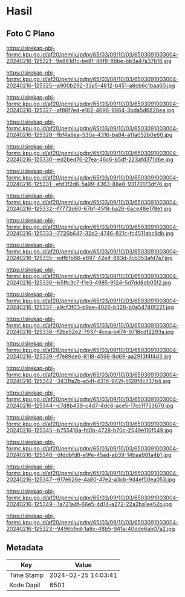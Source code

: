 # Hasil

## Foto C Plano

https://sirekap-obj-formc.kpu.go.id/af20/pemilu/pdpr/65/03/09/10/03/6503091003004-20240216-125321--9e861d1c-be81-46f8-86be-bb3a47a37b18.jpg

https://sirekap-obj-formc.kpu.go.id/af20/pemilu/pdpr/65/03/09/10/03/6503091003004-20240216-125325--a900b292-33a5-4812-b451-a8cb6c1baa60.jpg

https://sirekap-obj-formc.kpu.go.id/af20/pemilu/pdpr/65/03/09/10/03/6503091003004-20240216-125327--af86f7ed-e182-4696-9864-3bda5d6828ea.jpg

https://sirekap-obj-formc.kpu.go.id/af20/pemilu/pdpr/65/03/09/10/03/6503091003004-20240216-125328--fbf4a6ea-530a-4316-ba84-a11a052b0e60.jpg

https://sirekap-obj-formc.kpu.go.id/af20/pemilu/pdpr/65/03/09/10/03/6503091003004-20240216-125330--ed2bed76-27ea-46c6-b5df-223afd371d6e.jpg

https://sirekap-obj-formc.kpu.go.id/af20/pemilu/pdpr/65/03/09/10/03/6503091003004-20240216-125331--efd3f2d6-5a99-4363-88e8-93170173df76.jpg

https://sirekap-obj-formc.kpu.go.id/af20/pemilu/pdpr/65/03/09/10/03/6503091003004-20240216-125332--f7772d60-67bf-45f8-ba26-6ace48e178e1.jpg

https://sirekap-obj-formc.kpu.go.id/af20/pemilu/pdpr/65/03/09/10/03/6503091003004-20240216-125333--7726b647-32d2-4746-821c-fc4511abc8db.jpg

https://sirekap-obj-formc.kpu.go.id/af20/pemilu/pdpr/65/03/09/10/03/6503091003004-20240216-125335--edfb1b66-e897-42e4-863d-7cb353afd7a7.jpg

https://sirekap-obj-formc.kpu.go.id/af20/pemilu/pdpr/65/03/09/10/03/6503091003004-20240216-125336--b5ffc3c7-f1e3-4985-9124-5d7dd8db05f2.jpg

https://sirekap-obj-formc.kpu.go.id/af20/pemilu/pdpr/65/03/09/10/03/6503091003004-20240216-125337--a9cf3f03-b9ae-4026-b328-b0a54746f221.jpg

https://sirekap-obj-formc.kpu.go.id/af20/pemilu/pdpr/65/03/09/10/03/6503091003004-20240216-125338--f2be52e2-7937-4cca-b474-9718cdf2293a.jpg

https://sirekap-obj-formc.kpu.go.id/af20/pemilu/pdpr/65/03/09/10/03/6503091003004-20240216-125339--f7e89de6-8118-4598-8d69-aa2913f4f4d3.jpg

https://sirekap-obj-formc.kpu.go.id/af20/pemilu/pdpr/65/03/09/10/03/6503091003004-20240216-125342--3431fa2b-a54f-4316-942f-5128f8c737b4.jpg

https://sirekap-obj-formc.kpu.go.id/af20/pemilu/pdpr/65/03/09/10/03/6503091003004-20240216-125344--c7d8b439-c4d7-4dc6-ace5-17cc1f753670.jpg

https://sirekap-obj-formc.kpu.go.id/af20/pemilu/pdpr/65/03/09/10/03/6503091003004-20240216-125345--b755418a-fd0b-4728-b70c-2549e116f549.jpg

https://sirekap-obj-formc.kpu.go.id/af20/pemilu/pdpr/65/03/09/10/03/6503091003004-20240216-125346--dfddbfd8-e9fe-45ad-ab39-14baa981a4b1.jpg

https://sirekap-obj-formc.kpu.go.id/af20/pemilu/pdpr/65/03/09/10/03/6503091003004-20240216-125347--917e626e-4a80-47e2-a3cb-9d4ef50ea053.jpg

https://sirekap-obj-formc.kpu.go.id/af20/pemilu/pdpr/65/03/09/10/03/6503091003004-20240216-125349--1a721a4f-66e5-4d14-a272-22a2ba1ee52b.jpg

https://sirekap-obj-formc.kpu.go.id/af20/pemilu/pdpr/65/03/09/10/03/6503091003004-20240216-125323--9496bfed-1a8c-48b5-941a-40dde6ab07a2.jpg


## Metadata

| Key        | Value               |
| ---------- | ------------------- |
| Time Stamp | 2024-02-25 14:03:41 |
| Kode Dapil | 6501                |



